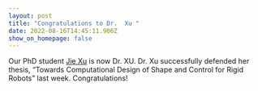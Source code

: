 ```yaml
---
layout: post
title: "Congratulations to Dr.  Xu "
date: 2022-08-16T14:45:11.906Z
show_on_homepage: false
---
```

Our PhD student [Jie Xu](https://people.csail.mit.edu/jiex/) is now Dr. XU. Dr. Xu successfully defended her thesis, “Towards Computational Design of Shape and Control for Rigid Robots” last week. Congratulations!